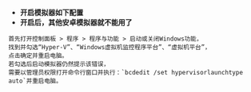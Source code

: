 - **开启模拟器如下配置**
- **开启后，其他安卓模拟器就不能用了**
```
首先打开控制面板 > 程序 > 程序与功能 > 启动或关闭Windows功能，
找到并勾选“Hyper-V”、“Windows虚拟机监控程序平台”、“虚拟机平台”，
点击确定并重启电脑。
若勾选后启动模拟器仍然提示该错误，
需要以管理员权限打开命令行窗口并执行：`bcdedit /set hypervisorlaunchtype auto`并重启电脑。
```

  
